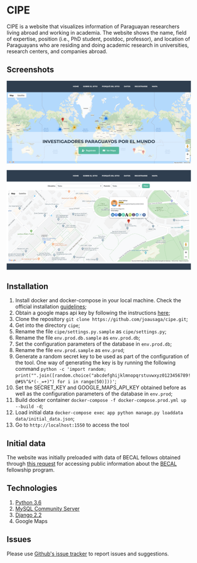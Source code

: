 # CIPE
CIPE is a website that visualizes information of Paraguayan researchers living 
abroad and working in academia. The website shows the name, field of expertise, position 
(i.e., PhD student, postdoc, professor), and location of Paraguayans who are residing and doing 
academic research in universities, research centers, and companies abroad.

## Screenshots

![Screenshot](screenshots/landing.png)

![Screenshot](screenshots/researcher_info.png)

## Installation

1. Install docker and docker-compose in your local machine. Check the official installation [guidelines](https://docs.docker.com/install/); 
2. Obtain a google maps api key by following the instructions [here](https://developers.google.com/maps/documentation/embed/get-api-key);
3. Clone the repository `git clone https://github.com/joausaga/cipe.git`;
4. Get into the directory `cipe`;
4. Rename the file `cipe/settings.py.sample` as `cipe/settings.py`;
5. Rename the file `env.prod.db.sample` as `env.prod.db`;
6. Set the configuration parameters of the database in `env.prod.db`;
7. Rename the file `env.prod.sample` as `env.prod`;
8. Generate a random secret key to be used as part of the configuration of the tool. One way of 
generating the key is by running the following command `python -c 'import random; print("".join([random.choice("abcdefghijklmnopqrstuvwxyz0123456789!@#$%^&*(-_=+)") for i in range(50)]))'`;
8. Set the SECRET_KEY and GOOGLE_MAPS_API_KEY obtained before as well as the configuration parameters 
of the database in `env.prod`;
9. Build docker container `docker-compose -f docker-compose.prod.yml up --build -d`;
10. Load initial data `docker-compose exec app python manage.py loaddata data/initial_data.json`;
11. Go to `http://localhost:1550` to access the tool

## Initial data

The website was initially preloaded with data of BECAL fellows obtained through [this request](https://informacionpublica.paraguay.gov.py/portal/#!/ciudadano/solicitud/24586) 
for  accessing public information about the [BECAL](http://www.becal.gov.py/) fellowship program.

## Technologies

1. [Python 3.6](https://www.python.org/downloads/)
2. [MySQL Community Server](https://www.mysql.com/downloads/)
3. [Django 2.2](https://www.djangoproject.com)
4. Google Maps

## Issues

Please use [Github's issue tracker](https://github.com/joausaga/cipe/issues/new) to report issues and 
suggestions.